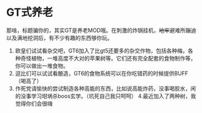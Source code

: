 # GT式养老

那啥，标题骗你的，其实GT是养老MOD哦。在刺激的炸锅挂机，~~地牢~~避难所蹦迪以及满地挖洞后，有不少有趣的东西够你玩。

1. 欧皇们试试看杂交吧，GT6加入了比gt5还要多的杂交作物，包括各种梅，各种奇怪植物，一堆高度不大对的苹果树等。它们还有完全配套的食物制作等，你可以做出一堆食物。
2. 逗比们可以试试看酿造，GT6的食物系统可以在你吃错药的时候提供BUFF（喝高了）
3. 作死党请愉快的尝试制造各种高能的东西，比如说高能炸药，没事喝胶水，闲的没事学习坩埚杀boos玄学。（坑死自己我只呵呵）
4.最近加入了两种树，我觉得你们会很嗨



